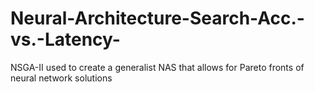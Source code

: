 # Neural-Architecture-Search-Acc.-vs.-Latency-
NSGA-II used to create a generalist NAS that allows for Pareto fronts of neural network solutions
